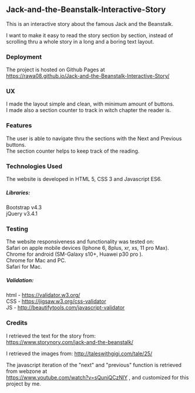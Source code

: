 ## Jack-and-the-Beanstalk-Interactive-Story
This is an interactive story about the famous Jack and the Beanstalk.

I want to make it easy to read the story section by section, instead of scrolling thru a whole story in a long and a boring text layout. 

### Deployment
The project is hosted on Github Pages at  
https://rawa08.github.io/Jack-and-the-Beanstalk-Interactive-Story/


### UX
I made the layout simple and clean, with minimum amount of buttons.  
I made also a section counter to track in witch chapter the reader is.

### Features

The user is able to navigate thru the sections with the Next and Previous buttons.  
The section counter helps to keep track of the reading.

### Technologies Used
The website is developed in HTML 5, CSS 3 and Javascript ES6.
##### Libraries:
Bootstrap v4.3  
jQuery v3.4.1

### Testing
The website responsiveness and functionality was tested on:  
Safari on apple mobile devices (Iphone 6, 8plus, xr, xs, 11 pro Max).  
Chrome for android (SM-Galaxy s10+, Huawei p30 pro ).  
Chrome for Mac and PC.  
Safari for Mac.  

##### Validation:

html - https://validator.w3.org/  
CSS - https://jigsaw.w3.org/css-validator  
JS - http://beautifytools.com/javascript-validator  

### Credits

I retrieved the text for the story from:  
https://www.storynory.com/jack-and-the-beanstalk/

I retrieved the images from: http://taleswithgigi.com/tale/25/

The javascript iteration of the "next" and "previous" function is retrieved from webzone at   
https://www.youtube.com/watch?v=sQuniQCzNlY , and customized for this project by me.




